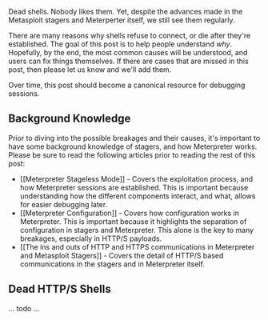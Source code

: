 Dead shells. Nobody likes them. Yet, despite the advances made in the Metasploit stagers and Meterperter itself, we still see them regularly.

There are many reasons why shells refuse to connect, or die after they're established. The goal of this post is to help people understand _why_. Hopefully, by the end, the most common causes will be understood, and users can fix things themselves. If there are cases that are missed in this post, then please let us know and we'll add them.

Over time, this post should become a canonical resource for debugging sessions.

## Background Knowledge

Prior to diving into the possible breakages and their causes, it's important to have some background knowledge of stagers, and how Meterpreter works. Please be sure to read the following articles prior to reading the rest of this post:

* [[Meterpreter Stageless Mode]] - Covers the exploitation process, and how Meterpreter sessions are established. This is important because understanding how the different components interact, and what, allows for easier debugging later.
* [[Meterpreter Configuration]] - Covers how configuration works in Meterpreter. This is important because it highlights the separation of configuration in stagers and Meterpreter. This alone is the key to many breakages, especially in HTTP/S payloads.
* [[The ins and outs of HTTP and HTTPS communications in Meterpreter and Metasploit Stagers]] - Covers the detail of HTTP/S based communications in the stagers and in Meterpreter itself.

## Dead HTTP/S Shells

... todo ...
